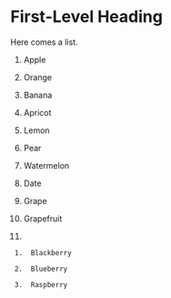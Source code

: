 # First-Level Heading<a id="First-Level_Heading"></a>

Here comes a list.

1.  Apple

2.  Orange

3.  Banana

4.  Apricot

5.  Lemon

6.  Pear

7.  Watermelon

8.  Date

9.  Grape

10.  Grapefruit

11.

     1.  Blackberry

     2.  Blueberry

     3.  Raspberry
